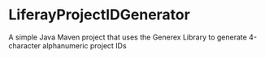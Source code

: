 # LiferayProjectIDGenerator
A simple Java Maven project that uses the Generex Library to generate 4-character alphanumeric project IDs
